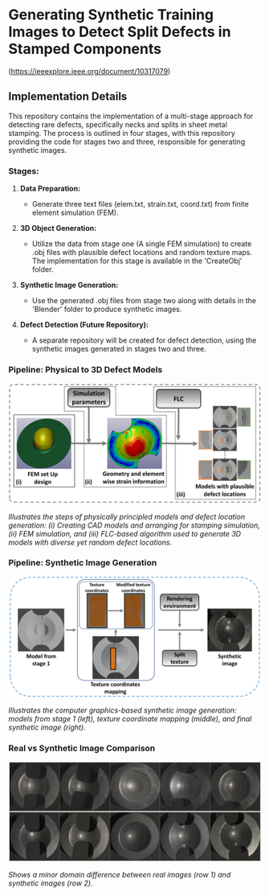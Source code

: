 # Generating Synthetic Training Images to Detect Split Defects in Stamped Components
(https://ieeexplore.ieee.org/document/10317079)
## Implementation Details

This repository contains the implementation of a multi-stage approach for detecting rare defects, specifically necks and splits in sheet metal stamping. The process is outlined in four stages, with this repository providing the code for stages two and three, responsible for generating synthetic images.

### Stages:

1. **Data Preparation:**
   - Generate three text files (elem.txt, strain.txt, coord.txt) from finite element simulation (FEM).
  
2. **3D Object Generation:**
   - Utilize the data from stage one (A single FEM simulation) to create .obj files with plausible defect locations and random texture maps. The implementation for this stage is available in the 'CreateObj' folder.

3. **Synthetic Image Generation:**
   - Use the generated .obj files from stage two along with details in the 'Blender' folder to produce synthetic images.

4. **Defect Detection (Future Repository):**
   - A separate repository will be created for defect detection, using the synthetic images generated in stages two and three.


### Pipeline: Physical to 3D Defect Models

![Pipeline A](asset/pipelineA.jpg)

*Illustrates the steps of physically principled models and defect location generation: (i) Creating CAD models and arranging for stamping simulation, (ii) FEM simulation, and (iii) FLC-based algorithm used to generate 3D models with diverse yet random defect locations.*

### Pipeline: Synthetic Image Generation

![Pipeline B](asset/pipelineB.jpg)

*Illustrates the computer graphics-based synthetic image generation: models from stage 1 (left), texture coordinate mapping (middle), and final synthetic image (right).*

### Real vs Synthetic Image Comparison

![Results](asset/result.jpg)

*Shows a minor domain difference between real images (row 1) and synthetic images (row 2).*

